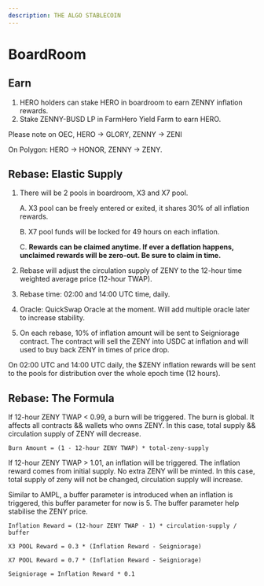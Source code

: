 ```yaml
---
description: THE ALGO STABLECOIN
---
```


# BoardRoom

## Earn

1. HERO holders can stake HERO in boardroom to earn ZENNY inflation rewards.
2. Stake ZENNY-BUSD LP in FarmHero Yield Farm to earn HERO.

Please note on OEC,  HERO -&gt; GLORY, ZENNY -&gt; ZENI

On Polygon: HERO -&gt; HONOR, ZENNY -&gt; ZENY.

## Rebase: Elastic Supply

1. There will be 2 pools in boardroom, X3 and X7 pool. 

   A. X3 pool can be freely entered or exited, it shares 30% of all inflation rewards.

   B. X7 pool funds will be locked for 49 hours on each inflation. 

   C. **Rewards can be claimed anytime. If ever a deflation happens, unclaimed rewards will be zero-out. Be sure to claim in time.**

2. Rebase will adjust the circulation supply of ZENY to the 12-hour time weighted average price \(12-hour TWAP\).  
3. Rebase time: 02:00 and 14:00 UTC time, daily.
4. Oracle: QuickSwap Oracle at the moment. Will add multiple oracle later to increase stability. 
5. On each rebase, 10% of inflation amount will be sent to Seigniorage contract. The contract will sell the ZENY into USDC at inflation and will used to buy back ZENY in times of price drop.

On 02:00 UTC and 14:00 UTC daily, the $ZENY inflation rewards will be sent to the pools for distribution over the whole epoch time \(12 hours\).

## Rebase: The Formula

If 12-hour ZENY TWAP &lt; 0.99, a burn will be triggered. The burn is global. It affects all contracts && wallets who owns ZENY.  In this case, total supply && circulation supply of ZENY will decrease.

```
Burn Amount = (1 - 12-hour ZENY TWAP) * total-zeny-supply
```

If 12-hour ZENY TWAP &gt; 1.01, an inflation will be triggered. The inflation reward comes from initial supply. No extra ZENY will be minted. In this case, total supply of zeny will not be changed, circulation supply will increase. 

Similar to AMPL, a buffer parameter is introduced when an inflation is triggered, this buffer parameter for now is 5. The buffer parameter help stabilise the ZENY price.

```text
Inflation Reward = (12-hour ZENY TWAP - 1) * circulation-supply / buffer
```

```
X3 POOL Reward = 0.3 * (Inflation Reward - Seigniorage)
```

```text
X7 POOL Reward = 0.7 * (Inflation Reward - Seigniorage)
```

```text
Seigniorage = Inflation Reward * 0.1
```


